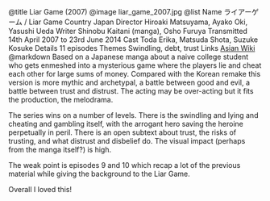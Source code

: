 @title		Liar Game (2007)
@image		liar_game_2007.jpg
@list
Name		&#12521;&#12452;&#12450;&#12540;&#12466;&#12540;&#12512; / Liar Game
Country		Japan
Director		Hiroaki Matsuyama, Ayako Oki, Yasushi Ueda
Writer		 Shinobu Kaitani (manga), Osho Furuya
Transmitted		14th April 2007 to 23rd June 2014
Cast		Toda Erika, Matsuda Shota, Suzuke Kosuke
Details		11 episodes
Themes		Swindling, debt, trust
Links		[Asian Wiki](http://asianwiki.com/Liar_Game)
@markdown
Based on a Japanese manga about a naive college student who gets enmeshed
into a mysterious game where the players lie and cheat each other for
large sums of money. Compared with the Korean remake this version is more
mythic and archetypal, a battle between good and evil, a battle between
trust and distrust. The acting may be over-acting but it fits the
production, the melodrama.

The series wins on a number of levels. There is the swindling and lying and
cheating and gambling itself, with the arrogant hero saving the
heroine perpetually in peril. There is an open subtext about trust, the
risks of trusting, and what distrust and disbelief do. The visual
impact (perhaps from the manga itself?) is high.

The weak point is episodes 9 and 10 which recap a lot of the previous
material while giving the background to the Liar Game.

Overall I loved this!
